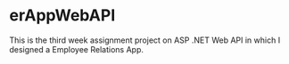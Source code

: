 # erAppWebAPI
This is the third week assignment project on ASP .NET Web API in which I designed a Employee Relations App.
